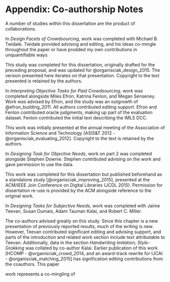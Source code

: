 # Appendix: Co-authorship Notes

A number of studies within this dissertation are the product of collaborations.

In _Design Facets of Crowdsourcing_, work was completed with Michael B. Twidale.
Twidale provided advising and editing, and his ideas co-mingle throughout the paper or have prodded my own contributions in unquantifiable ways.

This study was completed for this dissertation, originally drafted for the preceding proposal, and was updated for @organisciak_design_2015. The version presented here iterates on that presentation. Copyright to the text presented is retained by the authors.

In _Interpreting Objective Tasks for Paid Crowdsourcing_, work was completed alongside Miles Efron, Katrina Fenlon, and Megan Senseney.
Work was advised by Efron, and the study was an outgrowth of @efron_building_2011.
All authors contributed editing support.
Efron and Fenlon contributed oracle judgments, making up part of the evaluation dataset.
Fenlon contributed the initial text describing the IMLS DCC.

This work was initially presented at the annual meeting of the Association of Information Science and Technology [ASIS&T 2012 - @organisciak_evaluating_2012]. Copyright to the text is retained by the authors.

In _Designing Task for Objective Needs_, work on part 2 was completed alongside Stephen Downie.
Stephen contributed advising on the work and gave permission to use the data.

This work was completed for this dissertation but published beforehand as a standalone study [@organisciak_improving_2015], presented at the ACM/IEEE Join Conference on Digital Libraries (JCDL 2015). Permission for dissertation re-use is  provided by the ACM alongside reference to the original work.

In _Designing Tasks for Subjective Needs_, work was completed with Jaime Teevan, Susan Dumais, Adam Tauman Kalai, and Robert C. Miller.

The co-authors advised greatly on this study.
Since this chapter is a new presentation of previously reported results, much of the writing is new. However, Teevan contributed significant editing and advising support, and parts of the introduction and related work section include text attributable to Teevan.
Additionally, data in the section _Handwriting Imitation; Style-Grokking_ was collated by co-author Kalai.
Earlier publication of this work [HCOMP - @organisciak_crowd_2014, and an award-track rewrite for IJCAI - @organisciak_matching_2015] has signification editing contributions from the coauthors.
This paper

work represents a co-mingling of 

